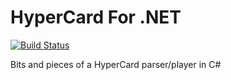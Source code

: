 # HyperCard For .NET
[![Build Status](https://travis-ci.org/giawa/hypercard4net.svg?branch=master)](https://travis-ci.org/giawa/hypercard4net)

Bits and pieces of a HyperCard parser/player in C#
